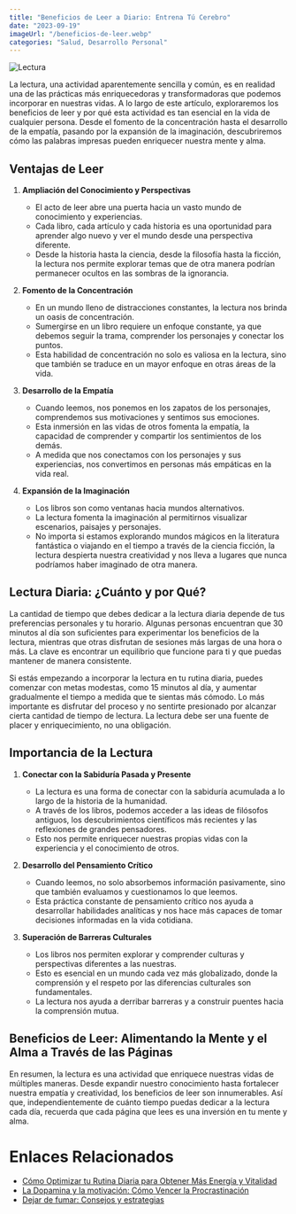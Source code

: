 ```yaml
---
title: "Beneficios de Leer a Diario: Entrena Tú Cerebro"
date: "2023-09-19"
imageUrl: "/beneficios-de-leer.webp"
categories: "Salud, Desarrollo Personal"
---
```


![Lectura](/beneficios-de-leer-page.webp)

La lectura, una actividad aparentemente sencilla y común, es en realidad una de las prácticas más enriquecedoras y transformadoras que podemos incorporar en nuestras vidas. A lo largo de este artículo, exploraremos los beneficios de leer y por qué esta actividad es tan esencial en la vida de cualquier persona. Desde el fomento de la concentración hasta el desarrollo de la empatía, pasando por la expansión de la imaginación, descubriremos cómo las palabras impresas pueden enriquecer nuestra mente y alma.

## Ventajas de Leer

1. **Ampliación del Conocimiento y Perspectivas**

   - El acto de leer abre una puerta hacia un vasto mundo de conocimiento y experiencias.
   - Cada libro, cada artículo y cada historia es una oportunidad para aprender algo nuevo y ver el mundo desde una perspectiva diferente.
   - Desde la historia hasta la ciencia, desde la filosofía hasta la ficción, la lectura nos permite explorar temas que de otra manera podrían permanecer ocultos en las sombras de la ignorancia.

2. **Fomento de la Concentración**

   - En un mundo lleno de distracciones constantes, la lectura nos brinda un oasis de concentración.
   - Sumergirse en un libro requiere un enfoque constante, ya que debemos seguir la trama, comprender los personajes y conectar los puntos.
   - Esta habilidad de concentración no solo es valiosa en la lectura, sino que también se traduce en un mayor enfoque en otras áreas de la vida.

3. **Desarrollo de la Empatía**

   - Cuando leemos, nos ponemos en los zapatos de los personajes, comprendemos sus motivaciones y sentimos sus emociones.
   - Esta inmersión en las vidas de otros fomenta la empatía, la capacidad de comprender y compartir los sentimientos de los demás.
   - A medida que nos conectamos con los personajes y sus experiencias, nos convertimos en personas más empáticas en la vida real.

4. **Expansión de la Imaginación**
   - Los libros son como ventanas hacia mundos alternativos.
   - La lectura fomenta la imaginación al permitirnos visualizar escenarios, paisajes y personajes.
   - No importa si estamos explorando mundos mágicos en la literatura fantástica o viajando en el tiempo a través de la ciencia ficción, la lectura despierta nuestra creatividad y nos lleva a lugares que nunca podríamos haber imaginado de otra manera.

## Lectura Diaria: ¿Cuánto y por Qué?

La cantidad de tiempo que debes dedicar a la lectura diaria depende de tus preferencias personales y tu horario. Algunas personas encuentran que 30 minutos al día son suficientes para experimentar los beneficios de la lectura, mientras que otras disfrutan de sesiones más largas de una hora o más. La clave es encontrar un equilibrio que funcione para ti y que puedas mantener de manera consistente.

Si estás empezando a incorporar la lectura en tu rutina diaria, puedes comenzar con metas modestas, como 15 minutos al día, y aumentar gradualmente el tiempo a medida que te sientas más cómodo. Lo más importante es disfrutar del proceso y no sentirte presionado por alcanzar cierta cantidad de tiempo de lectura. La lectura debe ser una fuente de placer y enriquecimiento, no una obligación.

## Importancia de la Lectura

1. **Conectar con la Sabiduría Pasada y Presente**

   - La lectura es una forma de conectar con la sabiduría acumulada a lo largo de la historia de la humanidad.
   - A través de los libros, podemos acceder a las ideas de filósofos antiguos, los descubrimientos científicos más recientes y las reflexiones de grandes pensadores.
   - Esto nos permite enriquecer nuestras propias vidas con la experiencia y el conocimiento de otros.

2. **Desarrollo del Pensamiento Crítico**

   - Cuando leemos, no solo absorbemos información pasivamente, sino que también evaluamos y cuestionamos lo que leemos.
   - Esta práctica constante de pensamiento crítico nos ayuda a desarrollar habilidades analíticas y nos hace más capaces de tomar decisiones informadas en la vida cotidiana.

3. **Superación de Barreras Culturales**
   - Los libros nos permiten explorar y comprender culturas y perspectivas diferentes a las nuestras.
   - Esto es esencial en un mundo cada vez más globalizado, donde la comprensión y el respeto por las diferencias culturales son fundamentales.
   - La lectura nos ayuda a derribar barreras y a construir puentes hacia la comprensión mutua.

## Beneficios de Leer: Alimentando la Mente y el Alma a Través de las Páginas

En resumen, la lectura es una actividad que enriquece nuestras vidas de múltiples maneras. Desde expandir nuestro conocimiento hasta fortalecer nuestra empatía y creatividad, los beneficios de leer son innumerables. Así que, independientemente de cuánto tiempo puedas dedicar a la lectura cada día, recuerda que cada página que lees es una inversión en tu mente y alma.

# Enlaces Relacionados

- [Cómo Optimizar tu Rutina Diaria para Obtener Más Energía y Vitalidad](https://abelardo.blog/posts/energia-y-vitalidad)
- [La Dopamina y la motivación: Cómo Vencer la Procrastinación](https://abelardo.blog/posts/importancia-de-la-dopamina-en-la-motivacion)
- [Dejar de fumar: Consejos y estrategias](https://abelardo.blog/posts/dejar-de-fumar-consejos)

